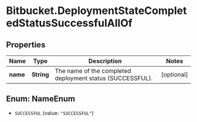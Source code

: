 # Bitbucket.DeploymentStateCompletedStatusSuccessfulAllOf

## Properties

Name | Type | Description | Notes
------------ | ------------- | ------------- | -------------
**name** | **String** | The name of the completed deployment status (SUCCESSFUL). | [optional] 



## Enum: NameEnum


* `SUCCESSFUL` (value: `"SUCCESSFUL"`)




